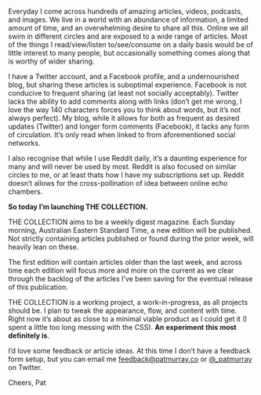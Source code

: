 Everyday I come across hundreds of amazing articles, videos, podcasts, and images. We live in a world with an abundance of information, a limited amount of time, and an overwhelming desire to share all this. Online we all swim in different circles and are exposed to a wide range of articles. Most of the things I read/view/listen to/see/consume on a daily basis would be of little interest to many people, but occasionally something comes along that is worthy of wider sharing. 

I have a Twitter account, and a Facebook profile, and a undernourished blog, but sharing these articles is suboptimal experience. Facebook is not conducive to frequent sharing (at least not socially acceptably). Twitter lacks the ability to add comments along with links (don’t get me wrong, I love the way 140 characters forces you to think about words, but it’s not always perfect). My blog, while it allows for both as frequent as desired updates (Twitter) and longer form comments (Facebook), it lacks any form of circulation. It’s only read when linked to from aforementioned social networks. 

I also recognise that while I use Reddit daily, it’s a daunting experience for many and will never be used by most. Reddit is also focused on similar circles to me, or at least thats how I have my subscriptions set up. Reddit doesn’t allows for the cross-pollination of idea between online echo chambers. 

**So today I’m launching THE COLLECTION.**

THE COLLECTION aims to be a weekly digest magazine. Each Sunday morning, Australian Eastern Standard Time, a new edition will be published. Not strictly containing articles published or found during the prior week, will heavily lean on these. 

The first edition will contain articles older than the last week, and across time each edition will focus more and more on the current as we clear through the backlog of the articles I’ve been saving for the eventual release of this publication. 

THE COLLECTION is a working project, a work-in-progress, as all projects should be. I plan to tweak the appearance, flow, and content with time. Right now it’s about as close to a minimal viable product as I could get it (I spent a little too long messing with the CSS). **An experiment this most definitely is**. 

I’d love some feedback or article ideas. At this time I don’t have a feedback form setup, but you can email me feedback@patmurray.co or [@_patmurray](http://twitter.com/_patmurray) on Twitter. 

Cheers,
Pat






